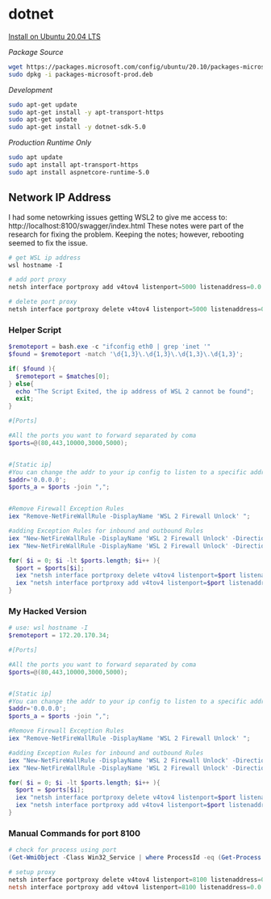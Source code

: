 # dotnet

[Install on Ubuntu 20.04 LTS](https://docs.microsoft.com/en-us/dotnet/core/install/linux-ubuntu)

_Package Source_

```bash
wget https://packages.microsoft.com/config/ubuntu/20.10/packages-microsoft-prod.deb -O packages-microsoft-prod.deb
sudo dpkg -i packages-microsoft-prod.deb
```

_Development_

```bash
sudo apt-get update
sudo apt-get install -y apt-transport-https
sudo apt-get update
sudo apt-get install -y dotnet-sdk-5.0
```

_Production Runtime Only_

```bash
sudo apt update 
sudo apt install apt-transport-https 
sudo apt install aspnetcore-runtime-5.0 
```

## Network IP Address

I had some netowrking issues getting WSL2 to give me access to: http://localhost:8100/swagger/index.html
These notes were part of the research for fixing the problem.
Keeping the notes; however, rebooting seemed to fix the issue.

```powershell
# get WSL ip address
wsl hostname -I

# add port proxy
netsh interface portproxy add v4tov4 listenport=5000 listenaddress=0.0.0.0 connectport=5000 connectaddress=$($(wsl hostname -I).Trim());

# delete port proxy
netsh interface portproxy delete v4tov4 listenport=5000 listenaddress=0.0.0.0
```

### Helper Script

```powershell
$remoteport = bash.exe -c "ifconfig eth0 | grep 'inet '"
$found = $remoteport -match '\d{1,3}\.\d{1,3}\.\d{1,3}\.\d{1,3}';

if( $found ){
  $remoteport = $matches[0];
} else{
  echo "The Script Exited, the ip address of WSL 2 cannot be found";
  exit;
}

#[Ports]

#All the ports you want to forward separated by coma
$ports=@(80,443,10000,3000,5000);


#[Static ip]
#You can change the addr to your ip config to listen to a specific address
$addr='0.0.0.0';
$ports_a = $ports -join ",";


#Remove Firewall Exception Rules
iex "Remove-NetFireWallRule -DisplayName 'WSL 2 Firewall Unlock' ";

#adding Exception Rules for inbound and outbound Rules
iex "New-NetFireWallRule -DisplayName 'WSL 2 Firewall Unlock' -Direction Outbound -LocalPort $ports_a -Action Allow -Protocol TCP";
iex "New-NetFireWallRule -DisplayName 'WSL 2 Firewall Unlock' -Direction Inbound -LocalPort $ports_a -Action Allow -Protocol TCP";

for( $i = 0; $i -lt $ports.length; $i++ ){
  $port = $ports[$i];
  iex "netsh interface portproxy delete v4tov4 listenport=$port listenaddress=$addr";
  iex "netsh interface portproxy add v4tov4 listenport=$port listenaddress=$addr connectport=$port connectaddress=$remoteport";
}
```

### My Hacked Version

```powershell
# use: wsl hostname -I
$remoteport = 172.20.170.34;

#[Ports]

#All the ports you want to forward separated by coma
$ports=@(80,443,10000,3000,5000);


#[Static ip]
#You can change the addr to your ip config to listen to a specific address
$addr='0.0.0.0';
$ports_a = $ports -join ",";

#Remove Firewall Exception Rules
iex "Remove-NetFireWallRule -DisplayName 'WSL 2 Firewall Unlock' ";

#adding Exception Rules for inbound and outbound Rules
iex "New-NetFireWallRule -DisplayName 'WSL 2 Firewall Unlock' -Direction Outbound -LocalPort $ports_a -Action Allow -Protocol TCP";
iex "New-NetFireWallRule -DisplayName 'WSL 2 Firewall Unlock' -Direction Inbound -LocalPort $ports_a -Action Allow -Protocol TCP";

for( $i = 0; $i -lt $ports.length; $i++ ){
  $port = $ports[$i];
  iex "netsh interface portproxy delete v4tov4 listenport=$port listenaddress=$addr";
  iex "netsh interface portproxy add v4tov4 listenport=$port listenaddress=$addr connectport=$port connectaddress=$remoteport";
}
```

### Manual Commands for port 8100

```powershell
# check for process using port
(Get-WmiObject -Class Win32_Service | where ProcessId -eq (Get-Process -Id (Get-NetTCPConnection -LocalPort 8100).OwningProcess).Id).Name

# setup proxy
netsh interface portproxy delete v4tov4 listenport=8100 listenaddress=0.0.0.0
netsh interface portproxy add v4tov4 listenport=8100 listenaddress=0.0.0.0 connectport=8100 connectaddress=172.17.217.205

```
